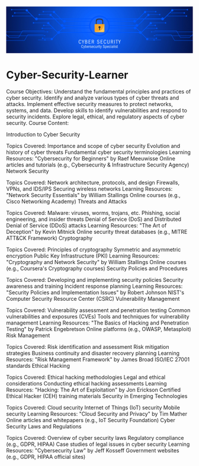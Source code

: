 ![logo](https://github.com/MFaisal125/Cyber-Security-Course/blob/main/Cybersecurity%20Specialist.png)
# Cyber-Security-Learner

Course Objectives:
Understand the fundamental principles and practices of cyber security.
Identify and analyze various types of cyber threats and attacks.
Implement effective security measures to protect networks, systems, and data.
Develop skills to identify vulnerabilities and respond to security incidents.
Explore legal, ethical, and regulatory aspects of cyber security.
Course Content:

Introduction to Cyber Security

Topics Covered:
Importance and scope of cyber security
Evolution and history of cyber threats
Fundamental cyber security terminologies
Learning Resources:
"Cybersecurity for Beginners" by Raef Meeuwisse
Online articles and tutorials (e.g., Cybersecurity & Infrastructure Security Agency)
Network Security

Topics Covered:
Network architecture, protocols, and design
Firewalls, VPNs, and IDS/IPS
Securing wireless networks
Learning Resources:
"Network Security Essentials" by William Stallings
Online courses (e.g., Cisco Networking Academy)
Threats and Attacks

Topics Covered:
Malware: viruses, worms, trojans, etc.
Phishing, social engineering, and insider threats
Denial of Service (DoS) and Distributed Denial of Service (DDoS) attacks
Learning Resources:
"The Art of Deception" by Kevin Mitnick
Online security threat databases (e.g., MITRE ATT&CK Framework)
Cryptography

Topics Covered:
Principles of cryptography
Symmetric and asymmetric encryption
Public Key Infrastructure (PKI)
Learning Resources:
"Cryptography and Network Security" by William Stallings
Online courses (e.g., Coursera's Cryptography courses)
Security Policies and Procedures

Topics Covered:
Developing and implementing security policies
Security awareness and training
Incident response planning
Learning Resources:
"Security Policies and Implementation Issues" by Robert Johnson
NIST's Computer Security Resource Center (CSRC)
Vulnerability Management

Topics Covered:
Vulnerability assessment and penetration testing
Common vulnerabilities and exposures (CVEs)
Tools and techniques for vulnerability management
Learning Resources:
"The Basics of Hacking and Penetration Testing" by Patrick Engebretson
Online platforms (e.g., OWASP, Metasploit)
Risk Management

Topics Covered:
Risk identification and assessment
Risk mitigation strategies
Business continuity and disaster recovery planning
Learning Resources:
"Risk Management Framework" by James Broad
ISO/IEC 27001 standards
Ethical Hacking

Topics Covered:
Ethical hacking methodologies
Legal and ethical considerations
Conducting ethical hacking assessments
Learning Resources:
"Hacking: The Art of Exploitation" by Jon Erickson
Certified Ethical Hacker (CEH) training materials
Security in Emerging Technologies

Topics Covered:
Cloud security
Internet of Things (IoT) security
Mobile security
Learning Resources:
"Cloud Security and Privacy" by Tim Mather
Online articles and whitepapers (e.g., IoT Security Foundation)
Cyber Security Laws and Regulations

Topics Covered:
Overview of cyber security laws
Regulatory compliance (e.g., GDPR, HIPAA)
Case studies of legal issues in cyber security
Learning Resources:
"Cybersecurity Law" by Jeff Kosseff
Government websites (e.g., GDPR, HIPAA official sites)

